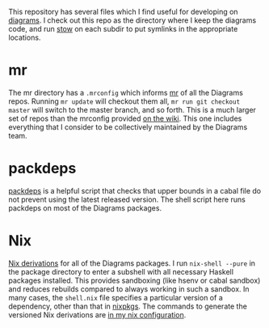This repository has several files which I find useful for developing
on [diagrams](http://github.com/diagrams/).  I check out this repo as
the directory where I keep the diagrams code, and run
[stow](http://www.gnu.org/software/stow/) on each subdir to put
symlinks in the appropriate locations.

# mr

The mr directory has a `.mrconfig` which informs
[mr](https://github.com/joeyh/myrepos) of all the Diagrams repos.
Running `mr update` will checkout them all, `mr run git checkout
master` will switch to the master branch, and so forth.  This is a
much larger set of repos than the mrconfig provided
[on the wiki](http://www.haskell.org/haskellwiki/Diagrams/Contributing#Getting_the_code).
This one includes everything that I consider to be collectively
maintained by the Diagrams team.

# packdeps

[packdeps](http://hackage.haskell.org/package/packdeps) is a helpful
script that checks that upper bounds in a cabal file do not prevent
using the latest released version.  The shell script here runs
packdeps on most of the Diagrams packages.

# Nix

[Nix derivations](http://nixos.org/nix) for all of the Diagrams
packages.  I run `nix-shell --pure` in the package directory to enter
a subshell with all necessary Haskell packages installed.  This
provides sandboxing (like hsenv or cabal sandbox) and reduces rebuilds
compared to always working in such a sandbox. In many cases, the
`shell.nix` file specifies a particular version of a dependency, other
than that in [nixpkgs](https://github.com/nixos/nixpkgs). The commands
to generate the versioned Nix derivations are
[in my nix configuration](https://github.com/bergey/nix-config).
